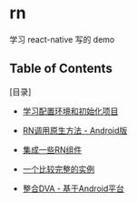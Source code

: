 rn
===

学习 react-native 写的 demo

Table of Contents
-------
[目录]

* [学习配置环境和初始化项目](./l1)

* [RN调用原生方法 - Android版](./l2)

* [集成一些RN组件](./l3)

* [一个比较完整的实例](./l4)

* [整合DVA - 基于Android平台](./l5)

